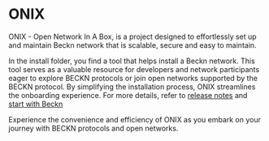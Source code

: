 # ONIX

ONIX - Open Network In A Box, is a project designed to effortlessly set up and maintain Beckn network that is scalable, secure and easy to maintain.

In the install folder, you find a tool that helps install a Beckn network. This tool serves as a valuable resource for developers and network participants eager to explore BECKN protocols or join open networks supported by the BECKN protocol. By simplifying the installation process, ONIX streamlines the onboarding experience. For more details, refer to [release notes](./install/RELEASE.md) and [start with Beckn](./install/START_BECKN.md)

Experience the convenience and efficiency of ONIX as you embark on your journey with BECKN protocols and open networks.
